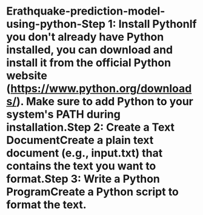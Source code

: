 # Erathquake-prediction-model-using-python-Step 1: Install PythonIf you don't already have Python installed, you can download and install it from the official Python website (https://www.python.org/downloads/). Make sure to add Python to your system's PATH during installation.Step 2: Create a Text DocumentCreate a plain text document (e.g., input.txt) that contains the text you want to format.Step 3: Write a Python ProgramCreate a Python script to format the text.
